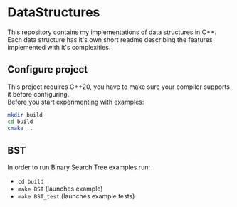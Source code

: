 # DataStructures
This repository contains my implementations of data structures in C++.  
Each data structure has it's own short readme describing the features implemented with it's complexities.

## Configure project
This project requires C++20, you have to make sure your compiler supports it before configuring.  
Before you start experimenting with examples:
```bash
mkdir build
cd build
cmake ..
```
## BST
In order to run Binary Search Tree examples run:
- `cd build`
- `make BST` (launches example)
- `make BST_test` (launches example tests)
